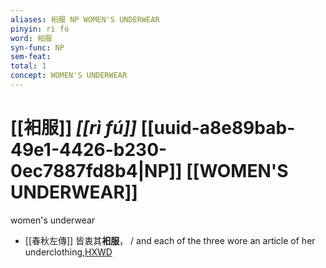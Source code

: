```yaml
---
aliases: 衵服 NP WOMEN'S UNDERWEAR
pinyin: rì fú
word: 衵服
syn-func: NP
sem-feat: 
total: 1
concept: WOMEN'S UNDERWEAR 
---
```

# [[衵服]] *[[rì fú]]*  [[uuid-a8e89bab-49e1-4426-b230-0ec7887fd8b4|NP]] [[WOMEN'S UNDERWEAR]]
women's underwear
 - [[春秋左傳]] 皆衷其**衵服**， / and each of the three wore an article of her underclothing,[HXWD](https://hxwd.org/textview.html?location=KR1e0001_tls_007-163a.3)